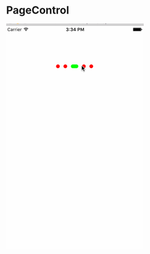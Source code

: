# PageControl

![image](https://github.com/GG-beyond/PageControl/blob/master/ZFPageControl/PageControl.gif) 
